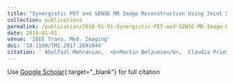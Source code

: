 ```yaml
---
title: "Synergistic PET and SENSE MR Image Reconstruction Using Joint Sparsity Regularization"
collection: publications
permalink: /publication/2018-01-01-Synergistic-PET-and-SENSE-MR-Image-Reconstruction-Using-Joint-Sparsity-Regularization
date: 2018-01-01
venue: 'IEEE Trans. Med. Imaging'
doi: '10.1109/TMI.2017.2691044'
citation: ' Abolfazl Mehranian,  <b>Martin Belzunce</b>,  Claudia Prieto,  Alexander Hammers,  Andrew Reader, &quot;Synergistic PET and SENSE MR Image Reconstruction Using Joint Sparsity Regularization.&quot; <i>IEEE Trans. Med. Imaging</i>, 2018.'
---
```

Use [Google Scholar](https://scholar.google.com/scholar?q=Synergistic+PET+and+SENSE+MR+Image+Reconstruction+Using+Joint+Sparsity+Regularization){:target="_blank"} for full citation